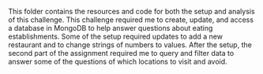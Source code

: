This folder contains the resources and code for both the setup and analysis of this challenge. This challenge required me to create, update, and access a database in MongoDB to help answer questions about eating establishments. Some of the setup required updates to add a new restaurant and to change strings of numbers to values.
After the setup, the second part of the assignment required me to query and filter data to answer some of the questions of which locations to visit and avoid.
